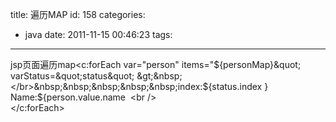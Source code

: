 title: 遍历MAP
id: 158
categories:
  - java
date: 2011-11-15 00:46:23
tags:
---

<span><span></span><span><span></span>jsp页面遍历map</span></span>&lt;c:forEach var=&quot;person&quot; items=&quot;${personMap}&quot; varStatus=&quot;status&quot; &gt;&nbsp;
</br>&nbsp;&nbsp;&nbsp;&nbsp;&nbsp;index:${status.index } Name:${person.value.name&nbsp;&nbsp;&lt;br /&gt;
</br>&lt;/c:forEach&gt;